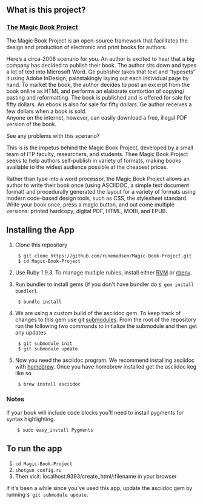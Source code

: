 ## What is this project?

### [The Magic Book Project](https://github.com/runemadsen/Magic-Book-Project)

The Magic Book Project is an open-source framework that facilitates the design and 
production of electronic and print books for authors.  

Here’s a circa-2008 scenario for you.  An author is excited to hear that a big company has 
decided to publish their book.  The author sits down and types a lot of text into Microsoft 
Word.  e publisher takes that text and “typesets” it using Adobe InDesign, painstakingly 
laying out each individual page by hand. To market the book, the author decides to post an 
excerpt from the book online as HTML and performs an elaborate contortion of copying/
pasting and reformatting.   The book is published and is offered for sale for ﬁfty dollars.  An 
ebook is also for sale for ﬁfty dollars.  e author receives a few dollars when a book is sold.  
Anyone on the internet, however, can easily download a free, illegal PDF version of the book.

See any problems with this scenario?

This is is the impetus behind the Magic Book Project, developed by a small team of ITP faculty, 
researchers, and students.   Thee Magic Book Project seeks to help authors self-publish in 
variety of formats, making books available to the widest audience possible at the cheapest 
prices.

Rather than type into a word processor, the Magic Book Project allows an author to write 
their book once (using ASCIIDOC, a simple text document format) and procedurally 
generated the layout for a variety of formats using modern code-based design tools, such as 
CSS, the stylesheet standard.   Write your book once, press a magic button, and out come 
multiple versions: printed hardcopy, digital PDF, HTML, MOBI, and EPUB.

## Installing the App

1. Clone this repository

        $ git clone https://github.com/runemadsen/Magic-Book-Project.git
        $ cd Magic-Book-Project

2. Use Ruby 1.9.3. To manage multiple rubies, install either [RVM](https://rvm.io//) or [rbenv](https://github.com/sstephenson/rbenv).
3. Run bundler to install gems (if you don't have bundler do `$ gem install bundler`).

        $ bundle install

4. We are using a custom build of the asciidoc gem. To keep track of changes to
this gem use git [submodules](http://git-scm.com/book/en/Git-Tools-Submodules).
From the root of the repository run the following two commands to initialize
the submodule and then get any updates.

        $ git submodule init
        $ git submodule update

5. Now you need the asciidoc program. We recommend installing asciidoc with
[homebrew](http://mxcl.github.com/homebrew/). Once you have homebrew installed
get the asciidoc keg like so

        $ brew install asciidoc

### Notes

If your book will include code blocks you'll need to install pygments for
syntax highlighting.

        $ sudo easy_install Pygments

## To run the app

1. `cd Magic-Book-Project`
2. `shotgun config.ru`
3. Then visit: localhost:9393/create_html/:filename in your browser

If it's been a while since you've used this app, update the asciidoc gem by
running `$ git submodule update`.

